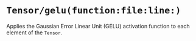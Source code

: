 # ``Tensor/gelu(function:file:line:)``

Applies the Gaussian Error Linear Unit (GELU) activation function to each element of the ``Tensor``.